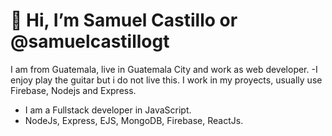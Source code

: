 # 👋 Hi, I’m Samuel Castillo or @samuelcastillogt
I am from Guatemala, live in Guatemala City and work as web developer.
-I enjoy play the guitar but i do not live this. I work in my proyects, usually use Firebase, Nodejs and Express.
- I am a Fullstack developer in JavaScript. 
- NodeJs, Express, EJS, MongoDB, Firebase, ReactJs.
